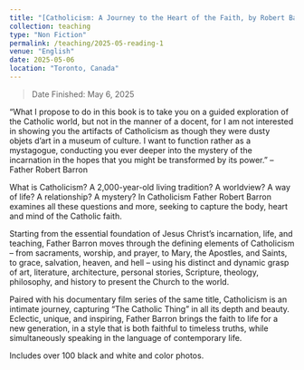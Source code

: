 ```yaml
---
title: "[Catholicism: A Journey to the Heart of the Faith, by Robert Barron](https://www.goodreads.com/book/show/11631101-catholicism) <br/><img src='/images/202505-Catholicism.jpg'width='100' height='150'>"
collection: teaching
type: "Non Fiction"
permalink: /teaching/2025-05-reading-1
venue: "English"
date: 2025-05-06
location: "Toronto, Canada"
---
```

> Date Finished: May 6, 2025

“What I propose to do in this book is to take you on a guided exploration of the Catholic world, but not in the manner of a docent, for I am not interested in showing you the artifacts of Catholicism as though they were dusty objets d’art in a museum of culture.  I want to function rather as a mystagogue, conducting you ever deeper into the mystery of the incarnation in the hopes that you might be transformed by its power.” – Father Robert Barron
 
What is Catholicism? A 2,000-year-old living tradition? A worldview? A way of life? A relationship? A mystery? In Catholicism Father Robert Barron examines all these questions and more, seeking to capture the body, heart and mind of the Catholic faith.

Starting from the essential foundation of Jesus Christ’s incarnation, life, and teaching, Father Barron moves through the defining elements of Catholicism – from sacraments, worship, and prayer, to Mary, the Apostles, and Saints, to grace, salvation, heaven, and hell – using his distinct and dynamic grasp of art, literature, architecture, personal stories, Scripture, theology, philosophy, and history to present the Church to the world.

Paired with his documentary film series of the same title, Catholicism is an intimate journey, capturing “The Catholic Thing” in all its depth and beauty. Eclectic, unique, and inspiring, Father Barron brings the faith to life for a new generation, in a style that is both faithful to timeless truths, while simultaneously speaking in the language of contemporary life.

Includes over 100 black and white and color photos.
